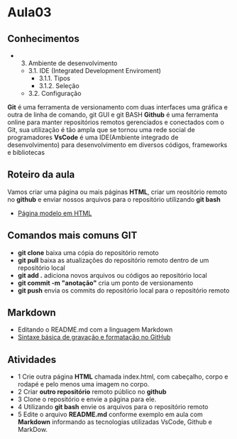 # Aula03

## Conhecimentos
- 3. Ambiente de desenvolvimento 
    - 3.1. IDE (Integrated Development Enviroment) 
        - 3.1.1. Tipos 
        - 3.1.2. Seleção 
    - 3.2. Configuração

**Git** é uma ferramenta de versionamento com duas interfaces uma gráfica e outra de linha de comando, git GUI e git BASH
**Github** é uma ferramenta online para manter repositórios remotos gerenciados e conectados com o Git, sua utilização é tão ampla que se tornou uma rede social de programadores
**VsCode** é uma IDE(Ambiente integrado de desenvolvimento) para desenvolvimento em diversos códigos, frameworks e bibliotecas

## Roteiro da aula
Vamos criar uma página ou mais páginas **HTML**, criar um reositório remoto no **github** e enviar nossos arquivos para o repositório utilizando **git bash**
- [Página modelo em HTML](./fofo/)

## Comandos mais comuns GIT
- **git clone** baixa uma cópia do repositório remoto
- **git pull** baixa as atualizações do repositório remoto dentro de um repositório local
- **git add .** adiciona novos arquivos ou códigos ao repositório local
- **git commit -m "anotação"** cria um ponto de versionamento
- **git push** envia os commits do repositório local para o repositório remoto

## Markdown
- Editando o README.md com a linguagem Markdown
- [Sintaxe básica de gravação e formatação no GitHub](https://docs.github.com/pt/get-started/writing-on-github/getting-started-with-writing-and-formatting-on-github/basic-writing-and-formatting-syntax)

## Atividades
- 1 Crie outra página **HTML** chamada index.html, com cabeçalho, corpo e rodapé e pelo menos uma imagem no corpo.
- 2 Criar **outro repositório** remoto público no **github**
- 3 Clone o repositório e envie a página para ele.
- 4 Utilizando **git bash** envie os arquivos para o repositório remoto
- 5 Edite o arquivo **README.md** conforme exemplo em aula com **Markdown** informando as tecnologias utilizadas VsCode, Github e MarkDow.